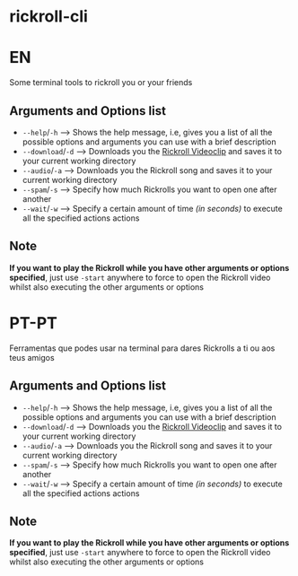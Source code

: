# rickroll-cli

<h1>EN</h1>

Some terminal tools to rickroll you or your friends

<h2>Arguments and Options list</h2>

<ul>
<li><code>--help</code>/<code>-h</code> --> Shows the help message, i.e, gives you a list of all the possible options and arguments you can use with a brief description</li>
<li><code>--download</code>/<code>-d</code> --> Downloads you the <a href="https://youtu.be/dQw4w9WgXcQ">Rickroll Videoclip</a> and saves it to your current working directory</li>
<li><code>--audio</code>/<code>-a</code> --> Downloads you the Rickroll song and saves it to your current working directory</li>
<li><code>--spam</code>/<code>-s</code> --> Specify how much Rickrolls you want to open one after another</li>
<li><code>--wait</code>/<code>-w</code> --> Specify a certain amount of time <i>(in seconds)</i> to execute all the specified actions actions</li>
</ul>

<h2>Note</h2>

<b>If you want to play the Rickroll while you have other arguments or options specified</b>, just use <code>-start</code> anywhere to force to open the Rickroll video whilst also executing the other arguments or options

<h1>PT-PT</h1>
Ferramentas que podes usar na terminal para dares Rickrolls a ti ou aos teus amigos
<h2>Arguments and Options list</h2>

<ul>
<li><code>--help</code>/<code>-h</code> --> Shows the help message, i.e, gives you a list of all the possible options and arguments you can use with a brief description</li>
<li><code>--download</code>/<code>-d</code> --> Downloads you the <a href="https://youtu.be/dQw4w9WgXcQ">Rickroll Videoclip</a> and saves it to your current working directory</li>
<li><code>--audio</code>/<code>-a</code> --> Downloads you the Rickroll song and saves it to your current working directory</li>
<li><code>--spam</code>/<code>-s</code> --> Specify how much Rickrolls you want to open one after another</li>
<li><code>--wait</code>/<code>-w</code> --> Specify a certain amount of time <i>(in seconds)</i> to execute all the specified actions actions</li>
</ul>

<h2>Note</h2>

<b>If you want to play the Rickroll while you have other arguments or options specified</b>, just use <code>-start</code> anywhere to force to open the Rickroll video whilst also executing the other arguments or options


